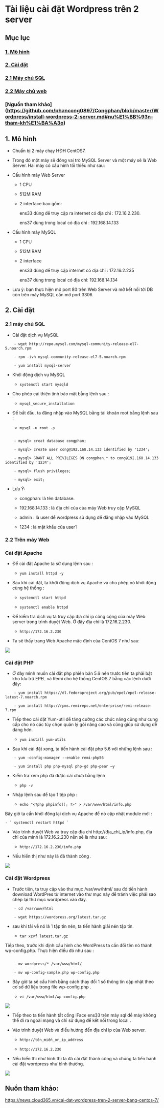 # Tài liệu cài đặt Wordpress trên 2 server

## Mục lục

### [1. Mô hình](https://github.com/phancong0897/Congphan/blob/master/Wordpress/install-wordpress-2-server.md#1-m%C3%B4-h%C3%ACnh-1)

### [2. Cài đặt](https://github.com/phancong0897/Congphan/blob/master/Wordpress/install-wordpress-2-server.md#2-c%C3%A0i-%C4%91%E1%BA%B7t-1)

### [2.1 Máy chủ SQL](https://github.com/phancong0897/Congphan/blob/master/Wordpress/install-wordpress-2-server.md#21-m%C3%A1y-ch%E1%BB%A7-sql-1)

### [2.2 Máy chủ web](https://github.com/phancong0897/Congphan/blob/master/Wordpress/install-wordpress-2-server.md#22-tr%C3%AAn-m%C3%A1y-web)

### [Nguồn tham khảo] (https://github.com/phancong0897/Congphan/blob/master/Wordpress/install-wordpress-2-server.md#nu%E1%BB%93n-tham-kh%E1%BA%A3o)

## 1. Mô hình

- Chuẩn bị 2 máy chạy HĐH CentOS7.

- Trong đó một máy sẽ đóng vai trò MySQL Server và một máy sẽ là Web Server. Hai máy có cấu hình tối thiểu như sau:

- Cấu hình máy Web Server

    - 1 CPU

    - 512M RAM

    - 2 interface bao gồm:

        ens33 dùng để truy cập ra internet có địa chỉ : 172.16.2.230.

        ens37 dùng trong local có địa chỉ : 192.168.14.133

- Cấu hình máy MySQL

    - 1 CPU

    - 512M RAM

    - 2 interface
     
        ens33 dùng để truy cập internet có địa chỉ : 172.16.2.235

        ens37 dùng trong local có địa chỉ: 192.168.14.134

- Lưu ý: bạn thực hiện mở port 80 trên Web Server và mở kết nối tới DB còn trên máy MySQL cần mở port 3306.

## 2. Cài đặt

### 2.1 máy chủ SQL

- Cài đặt dịch vụ MySQL

```
    - wget http://repo.mysql.com/mysql-community-release-el7-5.noarch.rpm

    - rpm -ivh mysql-community-release-el7-5.noarch.rpm

    - yum install mysql-server
```

- Khởi động dịch vụ MySQL

    - ` systemctl start mysqld `

- Cho phép cải thiện tính bảo mật bằng lệnh sau :

    - ` mysql_secure_installation `

- Để bắt đầu, ta đăng nhập vào MySQL bằng tài khoản root bằng lệnh sau :

    - ` mysql -u root -p `

```

    - mysql> creat database congphan;

    - mysql> create user cong@192.168.14.133 identified by '1234';

    - mysql> GRANT ALL PRIVILEGES ON congphan.* to cong@192.168.14.133 identified by '1234';

    - mysql> flush privileges;

    - mysql> exit;

```

- Lưu Ý:

    - congphan: là tên database.

    - 192.168.14.133 : là địa chỉ của của máy Web truy cập MySQL

    - admin : là user để wordpress sử dụng để đăng nhập vào MySQL

    - 1234 : là mật khẩu của user1

### 2.2 Trên máy Web

### Cài đặt Apache

- Để cài đặt Apache ta sử dụng lệnh sau :

    - ` yum install httpd -y `

- Sau khi cài đặt, ta khởi động dịch vụ Apache và cho phép nó khởi động cùng hệ thống :

    - ` systemctl start httpd `

    - ` systemctl enable httpd `

- Để kiểm tra dịch vụ ta truy cập địa chỉ ip công cộng của máy Web server trong trình duyệt Web. Ở đây địa chỉ là 172.16.2.230.

    - ` http://172.16.2.230 `

- Ta sẽ thấy trang Web Apache mặc định của CentOS 7 như sau:

<img src="https://imgur.com/q2y8PDO.png">

### Cài đặt PHP

- Ở đây mình muốn cài đặt php phiên bản 5.6 nên trước tiên ta phải bật kho lưu trữ EPEL và Remi cho hệ thống CentOS 7 bằng các lệnh dưới đây:

```
    - yum install https://dl.fedoraproject.org/pub/epel/epel-release-latest-7.noarch.rpm

    - yum install http://rpms.remirepo.net/enterprise/remi-release-7.rpm
```

- Tiếp theo cài đặt Yum-util để tăng cường các chức năng cũng như cung cấp cho nó các tùy chọn quản lý gói nâng cao và cũng giúp sử dụng dễ dàng hơn.

    - ` yum install yum-utils `

- Sau khi cài đặt xong, ta tiến hành cài đặt php 5.6 với những lệnh sau :

```
    - yum -config-manager --enable remi-php56

    - yum install php php-mysql php-gd php-pear –y

```

- Kiểm tra xem php đã được cài chưa bằng lệnh

    - ` php -v `

- Nhập lệnh sau để tạo 1 tệp php :

    - ` echo "<?php phpinfo(); ?>" > /var/www/html/info.php `

Bây giờ ta cần khởi đông lại dịch vụ Apache để nó cập nhật module mới :

    - ` systemctl restart httpd `

- Vào trình duyệt Web và truy cập địa chỉ http://địa_chỉ_ip/info.php, địa chỉ của mình là 172.16.2.230 nên sẽ là như sau:

    - ` http://172.16.2.230/info.php `

- Nếu hiển thị như này là đã thành công .

<img src="https://imgur.com/sJsVC5G.png">

### Cài đặt Wordpress

- Trước tiên, ta truy cập vào thư mục /var/ww/html/ sau đó tiến hành download WordPres từ internet vào thư mục này để tránh việc phải sao chép lại thư mục wordpress vào đây.

```
    - cd /var/www/html

    - wget https://wordpress.org/latest.tar.gz

```

- sau khi tải về nó là 1 tập tin nén, ta tiến hành giải nén tập tin.

    - ` tar xzvf latest.tar.gz `

Tiếp theo, trước khi định cấu hình cho WordPress ta cần đổi tên nó thành wp-config.php. Thực hiện điều đó như sau :

```

    - mv wordpress/* /var/www/html/

    - mv wp-config-sample.php wp-config.php

```

- Bây giờ ta sẽ cấu hình bằng cách thay đổi 1 số thông tin cập nhật theo cơ sở dữ liệu trong file wp-config.php .

    - ` vi /var/www/html/wp-config.php `

<img src="https://imgur.com/f4F33Q0.png">

- Tiếp theo ta tiến hành tắt cổng IFace ens33 trên máy sql để máy không thể đi ra ngoài mạng và chỉ sử dụng để kết nối trong local .

- Vào trình duyệt Web và điều hướng đến địa chỉ ip của Web server.

    - ` http://tên_miền_or_ip_address `

    - ` http://172.16.2.230 `

- Nếu hiển thì như hình thì ta đã cài đặt thành công và chúng ta tiến hành cài đặt wordpress như bình thường.

<img src="https://imgur.com/NC5qYg6.png">


## Nuồn tham khảo:

https://news.cloud365.vn/cai-dat-wordpress-tren-2-server-bang-centos-7/




